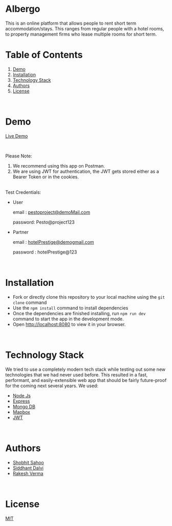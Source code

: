 # Albergo

This is an online platform that allows people to rent short term accommodation/stays. This ranges from regular people with a hotel rooms, to property management firms who lease multiple rooms for short term. 

# Table of Contents

1. [Demo](#demo)
2. [Installation](#installation)
3. [Technology Stack](#technology-stack)
4. [Authors](#authors)
5. [License](#license)

<br/>

# Demo

[Live Demo](https://infinite-escarpment-54037.herokuapp.com/)

<br/>

Please Note:

1. We recommend using this app on Postman.
2. We are using JWT for authentication, the JWT gets stored either as a Bearer Token or in the cookies.

<br/>
Test Credentials:

- User   

    email : pestoproject@demoMail.com

    password: Pesto@project123
    
- Partner

    email : hotelPrestige@demogmail.com
    
    password : hotelPrestige@123

<br/>

# Installation

- Fork or directly clone this repository to your local machine using the `git clone` command
- Use the `npm install` command to install dependencies
- Once the dependencies are finished installing, run `npm run dev` command to start the app in the development mode.
- Open [http://localhost:8080](http://localhost:8080) to view it in your browser.

<br/>

# Technology Stack

We tried to use a completely modern tech stack while testing out some new technologies that we had never used before. This resulted in a fast, performant, and easily-extensible web app that should be fairly future-proof for the coming next several years. We used:

- [Node Js](https://nodejs.org/en/)
- [Express](https://expressjs.com/)
- [Mongo DB](https://www.mongodb.com/)
- [Mapbox](https://www.mapbox.com/)
- [JWT](https://jwt.io/)

<br/>

# Authors

- [Shobhit Sahoo](https://github.com/ShobhitSahoo)
- [Siddhant Dalvi](https://github.com/Siddhant-ops)
- [Rakesh Verma](https://github.com/rakeshverma89)

<br/>

# License

[MIT](https://opensource.org/licenses/MIT)